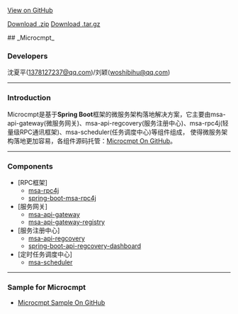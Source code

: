 <section class="page-header">

[View on GitHub](https://github.com/pages-themes/cayman)

[Download .zip](https://github.com/pages-themes/cayman/zipball/master)
[Download .tar.gz](https://github.com/pages-themes/cayman/tarball/master)

</section>
## _Microcmpt_

### Developers
沈夏平(1378127237@qq.com)/刘颖(woshibihu@qq.com)

---
### Introduction
Microcmpt是基于**Spring Boot**框架的微服务架构落地解决方案，它主要由msa-api-gateway(微服务网关)、msa-api-regcovery(服务注册中心)、msa-rpc4j(轻量级RPC通讯框架)、msa-scheduler(任务调度中心)等组件组成，
使得微服务架构落地更加容易，各组件源码托管：[Microcmpt On GitHub](https://github.com/microcmpt)。

---
### Components
 - [RPC框架]
   - [msa-rpc4j](content/msa-rpc4j-use.md)
   - [spring-boot-msa-rpc4j](content/spring-boot-msa-rpc4j-use.md)
 - [服务网关] 
   - [msa-api-gateway](content/msa-api-gateway-use.md)
   - [msa-api-gateway-registry](content/msa-api-gateway-registry-use.md)
 - [服务注册中心]
   - [msa-api-regcovery](content/msa-api-regcovery-use.md)
   - [spring-boot-api-regcovery-dashboard](content/spring-boot-api-regcovery-dashboard-use.md)
 - [定时任务调度中心] 
   - [msa-scheduler](content/msa-scheduler-use.md)
 
---
### Sample for Microcmpt
 - [Microcmpt Sample On GitHub](https://github.com/microcmpt/msa-sample)
